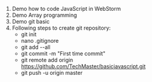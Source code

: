 1. Demo how to code JavaScript in WebStorm
2. Demo Array programming
3. Demo git basic
4. Following steps to create git repository:
    * git init
    * nano .gitignore
    * git add --all
    * git commit -m "First time commit"
    * git remote add origin https://github.com/TechMaster/basicjavascript.git
    * git push -u origin master
